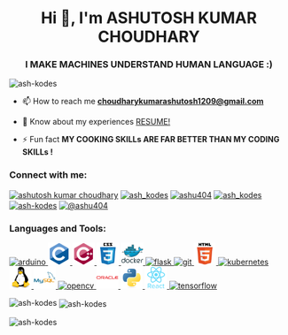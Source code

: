 <h1 align="center">Hi 👋, I'm ASHUTOSH KUMAR CHOUDHARY</h1>
<h3 align="center">I MAKE MACHINES UNDERSTAND HUMAN LANGUAGE :)</h3>

<p align="left"> <img src="https://komarev.com/ghpvc/?username=ash-kodes&label=Profile%20views&color=0e75b6&style=flat" alt="ash-kodes" /> </p>

- 📫 How to reach me **choudharykumarashutosh1209@gmail.com**

- 📄 Know about my experiences [RESUME!](https://drive.google.com/file/d/1Q9DfmZ9tGckc7Q63WTWaGEE48HSUwXE_/view?usp=sharing)

- ⚡ Fun fact **MY COOKING SKILLs ARE FAR BETTER THAN MY CODING SKILLs !**

<h3 align="left">Connect with me:</h3>
<p align="left">
<a href="https://linkedin.com/in/ashutosh kumar choudhary" target="blank"><img align="center" src="https://raw.githubusercontent.com/rahuldkjain/github-profile-readme-generator/master/src/images/icons/Social/linked-in-alt.svg" alt="ashutosh kumar choudhary" height="30" width="40" /></a>
<a href="https://www.codechef.com/users/ash_kodes" target="blank"><img align="center" src="https://cdn.jsdelivr.net/npm/simple-icons@3.1.0/icons/codechef.svg" alt="ash_kodes" height="30" width="40" /></a>
<a href="https://www.hackerrank.com/ashu404" target="blank"><img align="center" src="https://raw.githubusercontent.com/rahuldkjain/github-profile-readme-generator/master/src/images/icons/Social/hackerrank.svg" alt="ashu404" height="30" width="40" /></a>
<a href="https://codeforces.com/profile/ash_kodes" target="blank"><img align="center" src="https://cdn.jsdelivr.net/npm/simple-icons@3.0.1/icons/codeforces.svg" alt="ash_kodes" height="30" width="40" /></a>
<a href="https://www.leetcode.com/ash-kodes" target="blank"><img align="center" src="https://raw.githubusercontent.com/rahuldkjain/github-profile-readme-generator/master/src/images/icons/Social/leet-code.svg" alt="ash-kodes" height="30" width="40" /></a>
<a href="https://www.hackerearth.com/@ashu404" target="blank"><img align="center" src="https://raw.githubusercontent.com/rahuldkjain/github-profile-readme-generator/master/src/images/icons/Social/hackerearth.svg" alt="@ashu404" height="30" width="40" /></a>
</p>

<h3 align="left">Languages and Tools:</h3>
<p align="left"> <a href="https://www.arduino.cc/" target="_blank"> <img src="https://cdn.worldvectorlogo.com/logos/arduino-1.svg" alt="arduino" width="40" height="40"/> </a> <a href="https://www.cprogramming.com/" target="_blank"> <img src="https://raw.githubusercontent.com/devicons/devicon/master/icons/c/c-original.svg" alt="c" width="40" height="40"/> </a> <a href="https://www.w3schools.com/cpp/" target="_blank"> <img src="https://raw.githubusercontent.com/devicons/devicon/master/icons/cplusplus/cplusplus-original.svg" alt="cplusplus" width="40" height="40"/> </a> <a href="https://www.w3schools.com/css/" target="_blank"> <img src="https://raw.githubusercontent.com/devicons/devicon/master/icons/css3/css3-original-wordmark.svg" alt="css3" width="40" height="40"/> </a> <a href="https://www.docker.com/" target="_blank"> <img src="https://raw.githubusercontent.com/devicons/devicon/master/icons/docker/docker-original-wordmark.svg" alt="docker" width="40" height="40"/> </a> <a href="https://flask.palletsprojects.com/" target="_blank"> <img src="https://www.vectorlogo.zone/logos/pocoo_flask/pocoo_flask-icon.svg" alt="flask" width="40" height="40"/> </a> <a href="https://git-scm.com/" target="_blank"> <img src="https://www.vectorlogo.zone/logos/git-scm/git-scm-icon.svg" alt="git" width="40" height="40"/> </a> <a href="https://www.w3.org/html/" target="_blank"> <img src="https://raw.githubusercontent.com/devicons/devicon/master/icons/html5/html5-original-wordmark.svg" alt="html5" width="40" height="40"/> </a> <a href="https://kubernetes.io" target="_blank"> <img src="https://www.vectorlogo.zone/logos/kubernetes/kubernetes-icon.svg" alt="kubernetes" width="40" height="40"/> </a> <a href="https://www.linux.org/" target="_blank"> <img src="https://raw.githubusercontent.com/devicons/devicon/master/icons/linux/linux-original.svg" alt="linux" width="40" height="40"/> </a> <a href="https://www.mysql.com/" target="_blank"> <img src="https://raw.githubusercontent.com/devicons/devicon/master/icons/mysql/mysql-original-wordmark.svg" alt="mysql" width="40" height="40"/> </a> <a href="https://opencv.org/" target="_blank"> <img src="https://www.vectorlogo.zone/logos/opencv/opencv-icon.svg" alt="opencv" width="40" height="40"/> </a> <a href="https://www.oracle.com/" target="_blank"> <img src="https://raw.githubusercontent.com/devicons/devicon/master/icons/oracle/oracle-original.svg" alt="oracle" width="40" height="40"/> </a> <a href="https://www.python.org" target="_blank"> <img src="https://raw.githubusercontent.com/devicons/devicon/master/icons/python/python-original.svg" alt="python" width="40" height="40"/> </a> <a href="https://reactjs.org/" target="_blank"> <img src="https://raw.githubusercontent.com/devicons/devicon/master/icons/react/react-original-wordmark.svg" alt="react" width="40" height="40"/> </a> <a href="https://www.tensorflow.org" target="_blank"> <img src="https://www.vectorlogo.zone/logos/tensorflow/tensorflow-icon.svg" alt="tensorflow" width="40" height="40"/> </a> </p>

<p><img align="left" src="https://github-readme-stats.vercel.app/api/top-langs?username=ash-kodes&show_icons=true&locale=en&layout=compact" alt="ash-kodes" /></p>

<p>&nbsp;<img align="center" src="https://github-readme-stats.vercel.app/api?username=ash-kodes&show_icons=true&locale=en" alt="ash-kodes" /></p>

<p><img align="center" src="https://github-readme-streak-stats.herokuapp.com/?user=ash-kodes&" alt="ash-kodes" /></p>
